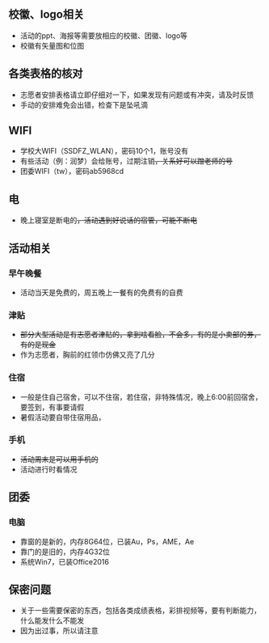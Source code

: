 ## 校徽、logo相关
* 活动的ppt、海报等需要放相应的校徽、团徽、logo等
* 校徽有矢量图和位图

## 各类表格的核对
* 志愿者安排表格请立即仔细对一下，如果发现有问题或有冲突，请及时反馈
* 手动的安排难免会出错，检查下是坠吼滴

## WIFI
* 学校大WIFI（SSDFZ_WLAN），<c>密码10个1</c>，账号没有
* 有些活动（例：润梦）会给账号，过期注销<c><del>，关系好可以蹭老师的号</del></c>
* 团委WIFI（tw），<c>密码ab5968cd</c>

## 电
* 晚上寝室是断电的<c><del>，活动遇到好说话的宿管，可能不断电</del></c>

## 活动相关
### 早午晚餐
* 活动当天是免费的，周五晚上一餐有的免费有的自费

### 津贴
* <c><del>部分大型活动是有志愿者津贴的，拿到啥看脸，不会多，有的是小卖部的券，有的是现金</del></c>
* 作为志愿者，胸前的红领巾仿佛又亮了几分

### 住宿
* 一般是住自己宿舍，可以不住宿，若住宿，非特殊情况，晚上6:00前回宿舍，要签到，有事要请假
* 暑假活动要自带住宿用品，

### 手机
* <c><del>活动周末是可以用手机的</del></c>
* 活动进行时看情况

## 团委
### 电脑
* 靠窗的是新的，内存8G64位，已装Au，Ps，AME，Ae
* 靠门的是旧的，内存4G32位
* 系统Win7，已装Office2016

## 保密问题
* 关于一些需要保密的东西，包括各类成绩表格，彩排视频等，要有判断能力，什么能发什么不能发
* <c>因为出过事，所以请注意</c>

